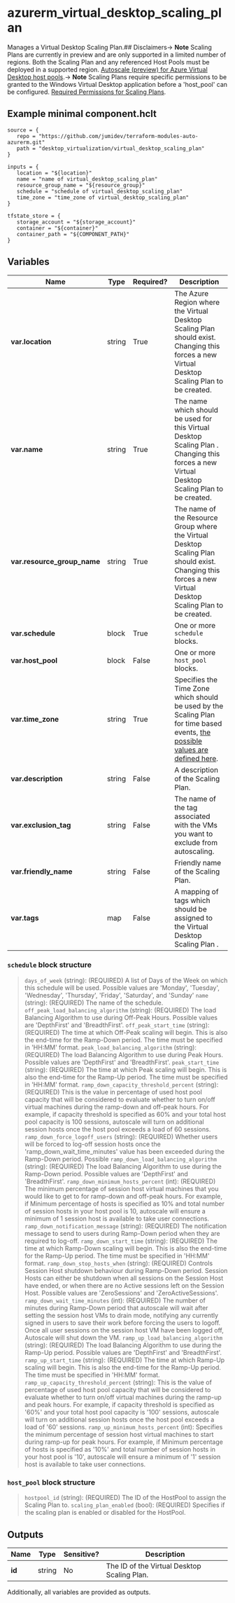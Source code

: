 # azurerm_virtual_desktop_scaling_plan

Manages a Virtual Desktop Scaling Plan.## Disclaimers-> **Note** Scaling Plans are currently in preview and are only supported in a limited number of regions. Both the Scaling Plan and any referenced Host Pools must be deployed in a supported region. [Autoscale (preview) for Azure Virtual Desktop host pools](https://docs.microsoft.com/azure/virtual-desktop/autoscale-scaling-plan).-> **Note** Scaling Plans require specific permissions to be granted to the Windows Virtual Desktop application before a 'host_pool' can be configured. [Required Permissions for Scaling Plans](https://docs.microsoft.com/azure/virtual-desktop/autoscale-scaling-plan#create-a-custom-rbac-role).

## Example minimal component.hclt

```hcl
source = {
   repo = "https://github.com/jumidev/terraform-modules-auto-azurerm.git" 
   path = "desktop_virtualization/virtual_desktop_scaling_plan" 
}

inputs = {
   location = "${location}" 
   name = "name of virtual_desktop_scaling_plan" 
   resource_group_name = "${resource_group}" 
   schedule = "schedule of virtual_desktop_scaling_plan" 
   time_zone = "time_zone of virtual_desktop_scaling_plan" 
}

tfstate_store = {
   storage_account = "${storage_account}" 
   container = "${container}" 
   container_path = "${COMPONENT_PATH}" 
}

```

## Variables

| Name | Type | Required? |  Description |
| ---- | ---- | --------- |  ----------- |
| **var.location** | string | True | The Azure Region where the Virtual Desktop Scaling Plan should exist. Changing this forces a new Virtual Desktop Scaling Plan to be created. | 
| **var.name** | string | True | The name which should be used for this Virtual Desktop Scaling Plan . Changing this forces a new Virtual Desktop Scaling Plan to be created. | 
| **var.resource_group_name** | string | True | The name of the Resource Group where the Virtual Desktop Scaling Plan should exist. Changing this forces a new Virtual Desktop Scaling Plan to be created. | 
| **var.schedule** | block | True | One or more `schedule` blocks. | 
| **var.host_pool** | block | False | One or more `host_pool` blocks. | 
| **var.time_zone** | string | True | Specifies the Time Zone which should be used by the Scaling Plan for time based events, [the possible values are defined here](https://jackstromberg.com/2017/01/list-of-time-zones-consumed-by-azure/). | 
| **var.description** | string | False | A description of the Scaling Plan. | 
| **var.exclusion_tag** | string | False | The name of the tag associated with the VMs you want to exclude from autoscaling. | 
| **var.friendly_name** | string | False | Friendly name of the Scaling Plan. | 
| **var.tags** | map | False | A mapping of tags which should be assigned to the Virtual Desktop Scaling Plan . | 

### `schedule` block structure

> `days_of_week` (string): (REQUIRED) A list of Days of the Week on which this schedule will be used. Possible values are 'Monday', 'Tuesday', 'Wednesday', 'Thursday', 'Friday', 'Saturday', and 'Sunday'
> `name` (string): (REQUIRED) The name of the schedule.
> `off_peak_load_balancing_algorithm` (string): (REQUIRED) The load Balancing Algorithm to use during Off-Peak Hours. Possible values are 'DepthFirst' and 'BreadthFirst'.
> `off_peak_start_time` (string): (REQUIRED) The time at which Off-Peak scaling will begin. This is also the end-time for the Ramp-Down period. The time must be specified in 'HH:MM' format.
> `peak_load_balancing_algorithm` (string): (REQUIRED) The load Balancing Algorithm to use during Peak Hours. Possible values are 'DepthFirst' and 'BreadthFirst'.
> `peak_start_time` (string): (REQUIRED) The time at which Peak scaling will begin. This is also the end-time for the Ramp-Up period. The time must be specified in 'HH:MM' format.
> `ramp_down_capacity_threshold_percent` (string): (REQUIRED) This is the value in percentage of used host pool capacity that will be considered to evaluate whether to turn on/off virtual machines during the ramp-down and off-peak hours. For example, if capacity threshold is specified as 60% and your total host pool capacity is 100 sessions, autoscale will turn on additional session hosts once the host pool exceeds a load of 60 sessions.
> `ramp_down_force_logoff_users` (string): (REQUIRED) Whether users will be forced to log-off session hosts once the 'ramp_down_wait_time_minutes' value has been exceeded during the Ramp-Down period. Possible
> `ramp_down_load_balancing_algorithm` (string): (REQUIRED) The load Balancing Algorithm to use during the Ramp-Down period. Possible values are 'DepthFirst' and 'BreadthFirst'.
> `ramp_down_minimum_hosts_percent` (int): (REQUIRED) The minimum percentage of session host virtual machines that you would like to get to for ramp-down and off-peak hours. For example, if Minimum percentage of hosts is specified as 10% and total number of session hosts in your host pool is 10, autoscale will ensure a minimum of 1 session host is available to take user connections.
> `ramp_down_notification_message` (string): (REQUIRED) The notification message to send to users during Ramp-Down period when they are required to log-off.
> `ramp_down_start_time` (string): (REQUIRED) The time at which Ramp-Down scaling will begin. This is also the end-time for the Ramp-Up period. The time must be specified in 'HH:MM' format.
> `ramp_down_stop_hosts_when` (string): (REQUIRED) Controls Session Host shutdown behaviour during Ramp-Down period. Session Hosts can either be shutdown when all sessions on the Session Host have ended, or when there are no Active sessions left on the Session Host. Possible values are 'ZeroSessions' and 'ZeroActiveSessions'.
> `ramp_down_wait_time_minutes` (int): (REQUIRED) The number of minutes during Ramp-Down period that autoscale will wait after setting the session host VMs to drain mode, notifying any currently signed in users to save their work before forcing the users to logoff. Once all user sessions on the session host VM have been logged off, Autoscale will shut down the VM.
> `ramp_up_load_balancing_algorithm` (string): (REQUIRED) The load Balancing Algorithm to use during the Ramp-Up period. Possible values are 'DepthFirst' and 'BreadthFirst'.
> `ramp_up_start_time` (string): (REQUIRED) The time at which Ramp-Up scaling will begin. This is also the end-time for the Ramp-Up period. The time must be specified in 'HH:MM' format.
> `ramp_up_capacity_threshold_percent` (string): This is the value of percentage of used host pool capacity that will be considered to evaluate whether to turn on/off virtual machines during the ramp-up and peak hours. For example, if capacity threshold is specified as '60%' and your total host pool capacity is '100' sessions, autoscale will turn on additional session hosts once the host pool exceeds a load of '60' sessions.
> `ramp_up_minimum_hosts_percent` (int): Specifies the minimum percentage of session host virtual machines to start during ramp-up for peak hours. For example, if Minimum percentage of hosts is specified as '10%' and total number of session hosts in your host pool is '10', autoscale will ensure a minimum of '1' session host is available to take user connections.

### `host_pool` block structure

> `hostpool_id` (string): (REQUIRED) The ID of the HostPool to assign the Scaling Plan to.
> `scaling_plan_enabled` (bool): (REQUIRED) Specifies if the scaling plan is enabled or disabled for the HostPool.



## Outputs

| Name | Type | Sensitive? | Description |
| ---- | ---- | --------- | --------- |
| **id** | string | No  | The ID of the Virtual Desktop Scaling Plan. | 

Additionally, all variables are provided as outputs.
